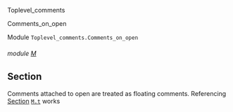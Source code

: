 Toplevel_comments

Comments_on_open

Module `Toplevel_comments.Comments_on_open`

<a id="module-M"></a>

###### module [M](Toplevel_comments.Comments_on_open.M.md)

## Section

Comments attached to open are treated as floating comments. Referencing
[Section](#sec) [`M.t`](Toplevel_comments.Comments_on_open.M.md#type-t) works
